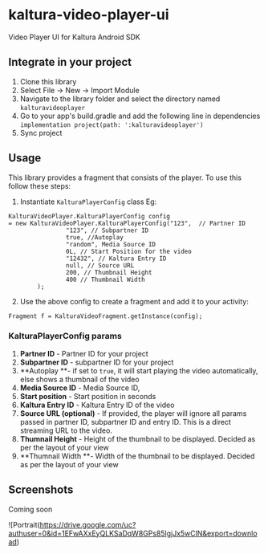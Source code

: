 # kaltura-video-player-ui
Video Player UI for Kaltura Android SDK

## Integrate in your project
1. Clone this library
2. Select File -> New -> Import Module
3. Navigate to the library folder and select the directory named `kalturavideoplayer`
4. Go to your app's build.gradle and add the following line in dependencies `implementation project(path: ':kalturavideoplayer')`
5. Sync project

## Usage
This library provides a fragment that consists of the player. To use this follow these steps:

1. Instantiate `KalturaPlayerConfig` class
Eg:
```
KalturaVideoPlayer.KalturaPlayerConfig config 
= new KalturaVideoPlayer.KalturaPlayerConfig("123",  // Partner ID
                "123", // Subpartner ID
                true, //Autoplay 
                "random", Media Source ID
                0L, // Start Position for the video
                "12432", // Kaltura Entry ID
                null, // Source URL
                200, // Thumbnail Height
                400 // Thumbnail Width
        );
```

2. Use the above config to create a fragment and add it to your activity:

```
Fragment f = KalturaVideoFragment.getInstance(config);
```

### KalturaPlayerConfig params

1. **Partner ID** - Partner ID for your project
2. **Subpartner ID** - subpartner ID for your project
3. **Autoplay **- if set to `true`, it will start playing the video automatically, else shows a thumbnail of the video
4. **Media Source ID** - Media Source ID,
5. **Start position** - Start position in seconds
6. **Kaltura Entry ID** - Kaltura Entry ID of the video 
7. **Source URL (optional)** - If provided, the player will ignore all params passed in partner ID, subpartner ID and entry ID. This is a direct streaming URL to the video.
8. **Thumnail Height** - Height of the thumbnail to be displayed. Decided as per the layout of your view
9. **Thumnail Width **- Width of the thumbnail to be displayed. Decided as per the layout of your view


## Screenshots
Coming soon

![Portrait(https://drive.google.com/uc?authuser=0&id=1EFwAXxEyQLKSaDqW8GPs85lgjJx5wClN&export=download)


